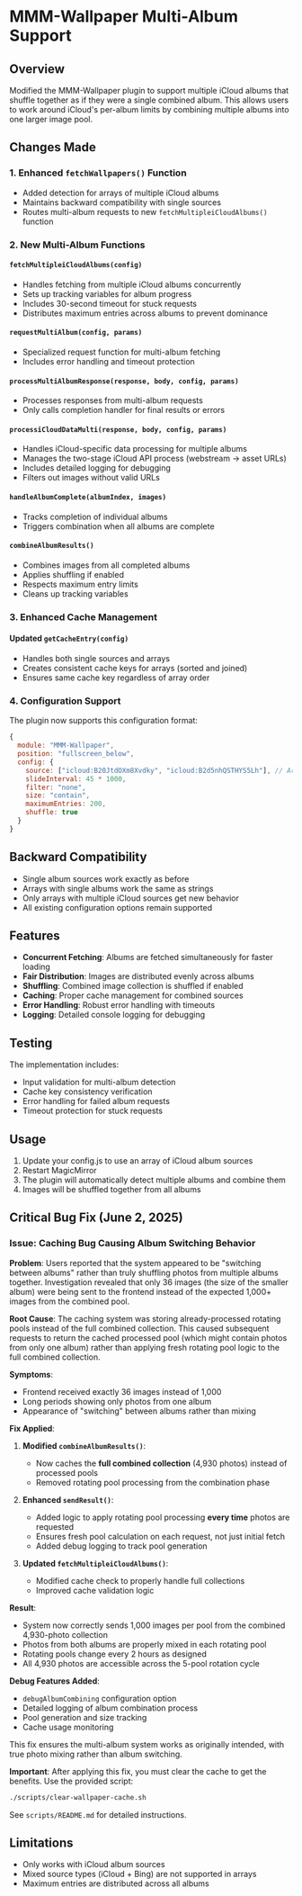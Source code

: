 # MMM-Wallpaper Multi-Album Support

## Overview

Modified the MMM-Wallpaper plugin to support multiple iCloud albums that shuffle together as if they were a single combined album. This allows users to work around iCloud's per-album limits by combining multiple albums into one larger image pool.

## Changes Made

### 1. Enhanced `fetchWallpapers()` Function

- Added detection for arrays of multiple iCloud albums
- Maintains backward compatibility with single sources
- Routes multi-album requests to new `fetchMultipleiCloudAlbums()` function

### 2. New Multi-Album Functions

#### `fetchMultipleiCloudAlbums(config)`

- Handles fetching from multiple iCloud albums concurrently
- Sets up tracking variables for album progress
- Includes 30-second timeout for stuck requests
- Distributes maximum entries across albums to prevent dominance

#### `requestMultiAlbum(config, params)`

- Specialized request function for multi-album fetching
- Includes error handling and timeout protection

#### `processMultiAlbumResponse(response, body, config, params)`

- Processes responses from multi-album requests
- Only calls completion handler for final results or errors

#### `processiCloudDataMulti(response, body, config, params)`

- Handles iCloud-specific data processing for multiple albums
- Manages the two-stage iCloud API process (webstream → asset URLs)
- Includes detailed logging for debugging
- Filters out images without valid URLs

#### `handleAlbumComplete(albumIndex, images)`

- Tracks completion of individual albums
- Triggers combination when all albums are complete

#### `combineAlbumResults()`

- Combines images from all completed albums
- Applies shuffling if enabled
- Respects maximum entry limits
- Cleans up tracking variables

### 3. Enhanced Cache Management

#### Updated `getCacheEntry(config)`

- Handles both single sources and arrays
- Creates consistent cache keys for arrays (sorted and joined)
- Ensures same cache key regardless of array order

### 4. Configuration Support

The plugin now supports this configuration format:

```javascript
{
  module: "MMM-Wallpaper",
  position: "fullscreen_below",
  config: {
    source: ["icloud:B20JtdOXm8Xvdky", "icloud:B2d5nhQSTHYS5Lh"], // Array of albums
    slideInterval: 45 * 1000,
    filter: "none",
    size: "contain",
    maximumEntries: 200,
    shuffle: true
  }
}
```

## Backward Compatibility

- Single album sources work exactly as before
- Arrays with single albums work the same as strings
- Only arrays with multiple iCloud sources get new behavior
- All existing configuration options remain supported

## Features

- **Concurrent Fetching**: Albums are fetched simultaneously for faster loading
- **Fair Distribution**: Images are distributed evenly across albums
- **Shuffling**: Combined image collection is shuffled if enabled
- **Caching**: Proper cache management for combined sources
- **Error Handling**: Robust error handling with timeouts
- **Logging**: Detailed console logging for debugging

## Testing

The implementation includes:

- Input validation for multi-album detection
- Cache key consistency verification
- Error handling for failed album requests
- Timeout protection for stuck requests

## Usage

1. Update your config.js to use an array of iCloud album sources
2. Restart MagicMirror
3. The plugin will automatically detect multiple albums and combine them
4. Images will be shuffled together from all albums

## Critical Bug Fix (June 2, 2025)

### Issue: Caching Bug Causing Album Switching Behavior

**Problem**: Users reported that the system appeared to be "switching between albums" rather than truly shuffling photos from multiple albums together. Investigation revealed that only 36 images (the size of the smaller album) were being sent to the frontend instead of the expected 1,000+ images from the combined pool.

**Root Cause**: The caching system was storing already-processed rotating pools instead of the full combined collection. This caused subsequent requests to return the cached processed pool (which might contain photos from only one album) rather than applying fresh rotating pool logic to the full combined collection.

**Symptoms**:

- Frontend received exactly 36 images instead of 1,000
- Long periods showing only photos from one album
- Appearance of "switching" between albums rather than mixing

**Fix Applied**:

1. **Modified `combineAlbumResults()`**:

   - Now caches the **full combined collection** (4,930 photos) instead of processed pools
   - Removed rotating pool processing from the combination phase

2. **Enhanced `sendResult()`**:

   - Added logic to apply rotating pool processing **every time** photos are requested
   - Ensures fresh pool calculation on each request, not just initial fetch
   - Added debug logging to track pool generation

3. **Updated `fetchMultipleiCloudAlbums()`**:
   - Modified cache check to properly handle full collections
   - Improved cache validation logic

**Result**:

- System now correctly sends 1,000 images per pool from the combined 4,930-photo collection
- Photos from both albums are properly mixed in each rotating pool
- Rotating pools change every 2 hours as designed
- All 4,930 photos are accessible across the 5-pool rotation cycle

**Debug Features Added**:

- `debugAlbumCombining` configuration option
- Detailed logging of album combination process
- Pool generation and size tracking
- Cache usage monitoring

This fix ensures the multi-album system works as originally intended, with true photo mixing rather than album switching.

**Important**: After applying this fix, you must clear the cache to get the benefits. Use the provided script:

```bash
./scripts/clear-wallpaper-cache.sh
```

See `scripts/README.md` for detailed instructions.

## Limitations

- Only works with iCloud album sources
- Mixed source types (iCloud + Bing) are not supported in arrays
- Maximum entries are distributed across all albums
